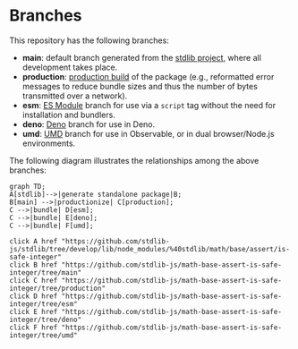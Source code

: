 <!--

@license Apache-2.0

Copyright (c) 2022 The Stdlib Authors.

Licensed under the Apache License, Version 2.0 (the "License");
you may not use this file except in compliance with the License.
You may obtain a copy of the License at

    http://www.apache.org/licenses/LICENSE-2.0

Unless required by applicable law or agreed to in writing, software
distributed under the License is distributed on an "AS IS" BASIS,
WITHOUT WARRANTIES OR CONDITIONS OF ANY KIND, either express or implied.
See the License for the specific language governing permissions and
limitations under the License.

-->

# Branches

This repository has the following branches:

-   **main**: default branch generated from the [stdlib project][stdlib-url], where all development takes place.
-   **production**: [production build][production-url] of the package (e.g., reformatted error messages to reduce bundle sizes and thus the number of bytes transmitted over a network).
-   **esm**: [ES Module][esm-url] branch for use via a `script` tag without the need for installation and bundlers.
-   **deno**: [Deno][deno-url] branch for use in Deno.
-   **umd**: [UMD][umd-url] branch for use in Observable, or in dual browser/Node.js environments.

The following diagram illustrates the relationships among the above branches:

```mermaid
graph TD;
A[stdlib]-->|generate standalone package|B;
B[main] -->|productionize| C[production];
C -->|bundle| D[esm];
C -->|bundle| E[deno];
C -->|bundle| F[umd];

click A href "https://github.com/stdlib-js/stdlib/tree/develop/lib/node_modules/%40stdlib/math/base/assert/is-safe-integer"
click B href "https://github.com/stdlib-js/math-base-assert-is-safe-integer/tree/main"
click C href "https://github.com/stdlib-js/math-base-assert-is-safe-integer/tree/production"
click D href "https://github.com/stdlib-js/math-base-assert-is-safe-integer/tree/esm"
click E href "https://github.com/stdlib-js/math-base-assert-is-safe-integer/tree/deno"
click F href "https://github.com/stdlib-js/math-base-assert-is-safe-integer/tree/umd"
```

[stdlib-url]: https://github.com/stdlib-js/stdlib/tree/develop/lib/node_modules/%40stdlib/math/base/assert/is-safe-integer
[production-url]: https://github.com/stdlib-js/math-base-assert-is-safe-integer/tree/production
[deno-url]: https://github.com/stdlib-js/math-base-assert-is-safe-integer/tree/deno
[umd-url]: https://github.com/stdlib-js/math-base-assert-is-safe-integer/tree/umd
[esm-url]: https://github.com/stdlib-js/math-base-assert-is-safe-integer/tree/esm